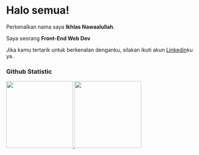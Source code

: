 # Halo semua! 

Perkenalkan nama saya **Ikhlas Nawaalullah**.<br>

Saya seorang **Front-End Web Dev** <br>

Jika kamu tertarik untuk berkenalan denganku, silakan ikuti akun [Linkedin](https://www.linkedin.com/in/nawaalullah/)ku ya.

### Github Statistic
<p align="left">
<a href="https://github.com/dimasmds">
  <img height="180em" src="https://github-readme-stats-eight-theta.vercel.app/api?username=dimasmds&show_icons=true&theme=algolia&include_all_commits=true&count_private=true"/>
  <img height="180em" src="https://github-readme-stats-eight-theta.vercel.app/api/top-langs/?username=dimasmds&layout=compact&langs_count=8&theme=algolia"/>
</a>
</p>
